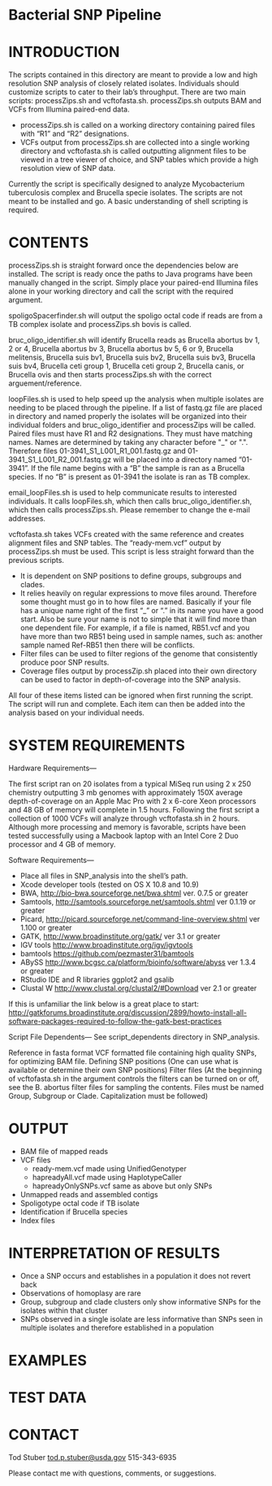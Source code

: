 Bacterial SNP Pipeline
======================

INTRODUCTION
============

The scripts contained in this directory are meant to provide a low and high resolution SNP analysis of closely related isolates.  Individuals should customize scripts to cater to their lab’s throughput.  There are two main scripts: processZips.sh and vcftofasta.sh.  processZips.sh outputs BAM and VCFs from Illumina paired-end data.  

- processZips.sh is called on a working directory containing paired files with “R1” and “R2” designations.
- VCFs output from processZips.sh are collected into a single working directory and vcftofasta.sh is called outputting alignment files to be viewed in a tree viewer of choice, and SNP tables which provide a high resolution view of SNP data.

Currently the script is specifically designed to analyze Mycobacterium tuberculosis complex and Brucella specie isolates.  The scripts are not meant to be installed and go.  A basic understanding of shell scripting is required.

CONTENTS
========

processZips.sh is straight forward once the dependencies below are installed.  The script is ready once the paths to Java programs have been manually changed in the script.  Simply place your paired-end Illumina files alone in your working directory and call the script with the required argument.

spoligoSpacerfinder.sh will output the spoligo octal code if reads are from a TB complex isolate and processZips.sh bovis is called.

bruc_oligo_identifier.sh will identify Brucella reads as Brucella abortus bv 1, 2 or 4, Brucella abortus bv 3, Brucella abortus bv 5, 6 or 9, Brucella melitensis, Brucella suis bv1, Brucella suis bv2, Brucella suis bv3, Brucella suis bv4, Brucella ceti group 1, Brucella ceti group 2, Brucella canis, or Brucella ovis and then starts processZips.sh with the correct arguement/reference.

loopFiles.sh is used to help speed up the analysis when multiple isolates are needing to be placed through the pipeline.  If a list of fastq.gz file are placed in directory and named properly the isolates will be organized into their individual folders and bruc_oligo_identifier and processZips will be called.  Paired files must have R1 and R2 designations.  They must have matching names.  Names are determined by taking any character before "_" or ".".  Therefore files 01-3941_S1_L001_R1_001.fastq.gz and 01-3941_S1_L001_R2_001.fastq.gz will be placed into a directory named “01-3941”.  If the file name begins with a “B” the sample is ran as a Brucella species.  If no “B” is present as 01-3941 the isolate is ran as TB complex.

email_loopFiles.sh is used to help communicate results to interested individuals.  It calls loopFiles.sh, which then calls bruc_oligo_identifier.sh, which then calls processZips.sh.  Please remember to change the e-mail addresses.

vcftofasta.sh takes VCFs created with the same reference and creates alignment files and SNP tables.  The “ready-mem.vcf” output by processZips.sh must be used.  This script is less straight forward than the previous scripts.  

- It is dependent on SNP positions to define groups, subgroups and clades.  
- It relies heavily on regular expressions to move files around.  Therefore some thought must go in to how files are named.  Basically if your file has a unique name right of the first “_” or “.” in its name you have a good start.  Also be sure your name is not to simple that it will find more than one dependent file.  For example, if a file is named, RB51.vcf and you have more than two RB51 being used in sample names, such as: another sample named Ref-RB51 then there will be conflicts.
- Filter files can be used to filter regions of the genome that consistently produce poor SNP results.
- Coverage files output by processZip.sh placed into their own directory can be used to factor in depth-of-coverage into the SNP analysis.

All four of these items listed can be ignored when first running the script.  The script will run and complete.  Each item can then be added into the analysis based on your individual needs. 


SYSTEM REQUIREMENTS
===================

Hardware Requirements—

The first script ran on 20 isolates from a typical MiSeq run using 2 x 250 chemistry outputting 3 mb genomes with approximately 150X average depth-of-coverage on an Apple Mac Pro with 2 x 6-core Xeon processors and 48 GB of memory will complete in 1.5 hours.  Following the first script a collection of 1000 VCFs will analyze through vcftofasta.sh in 2 hours.  Although more processing and memory is favorable, scripts have been tested successfully using a Macbook laptop with an Intel Core 2 Duo processor and 4 GB of memory.

Software Requirements—
- Place all files in SNP_analysis into the shell’s path.
- Xcode developer tools (tested on OS X 10.8 and 10.9)
- BWA, http://bio-bwa.sourceforge.net/bwa.shtml ver. 0.7.5 or greater
- Samtools, http://samtools.sourceforge.net/samtools.shtml ver 0.1.19 or greater
- Picard, http://picard.sourceforge.net/command-line-overview.shtml ver 1.100 or greater
- GATK, http://www.broadinstitute.org/gatk/ ver 3.1 or greater
- IGV tools http://www.broadinstitute.org/igv/igvtools
- bamtools https://github.com/pezmaster31/bamtools
- ABySS http://www.bcgsc.ca/platform/bioinfo/software/abyss ver 1.3.4 or greater
- RStudio IDE and R libraries ggplot2 and gsalib
- Clustal W http://www.clustal.org/clustal2/#Download ver 2.1 or greater

If this is unfamiliar the link below is a great place to start:
http://gatkforums.broadinstitute.org/discussion/2899/howto-install-all-software-packages-required-to-follow-the-gatk-best-practices

Script File Dependents—
See script_dependents directory in SNP_analysis.

Reference in fasta format
VCF formatted file containing high quality SNPs, for optimizing BAM file.
Defining SNP positions (One can use what is available or determine their own SNP positions)
Filter files (At the beginning of vcftofasta.sh in the argument controls the filters can be turned on or off, see the B. abortus filter files for sampling the contents.  Files must be named Group, Subgroup or Clade.  Capitalization must be followed)

OUTPUT
======

- BAM file of mapped reads
- VCF files
	- ready-mem.vcf made using UnifiedGenotyper
	- hapreadyAll.vcf made using HaplotypeCaller
	- hapreadyOnlySNPs.vcf same as above but only SNPs
- Unmapped reads and assembled contigs
- Spoligotype octal code if TB isolate
- Identification if Brucella species
- Index files

INTERPRETATION OF RESULTS
=========================

- Once a SNP occurs and establishes in a population it does not revert back
- Observations of homoplasy are rare
- Group, subgroup and clade clusters only show informative SNPs for the isolates within that cluster
- SNPs observed in a single isolate are less informative than SNPs seen in multiple isolates and therefore established in a population

EXAMPLES
========

TEST DATA
=========

CONTACT
=======
Tod Stuber
tod.p.stuber@usda.gov
515-343-6935

Please contact me with questions, comments, or suggestions.